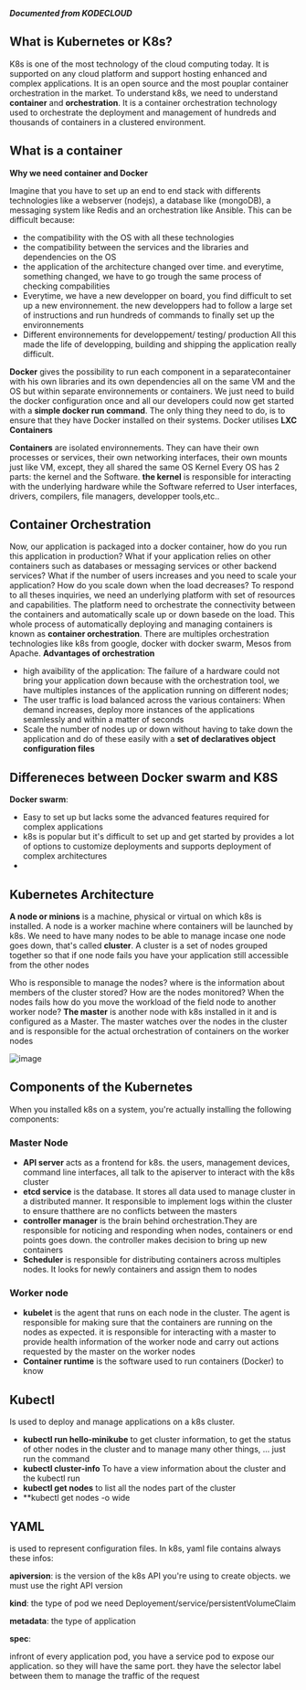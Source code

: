 ***Documented from KODECLOUD***

## What is Kubernetes or K8s?
K8s is one of the most technology of the cloud computing today. It is supported on any cloud platform and support hosting enhanced and complex applications. It is an open source and the most pouplar container orchestration in the market. To understand k8s, we need to understand **container** and **orchestration**.
It is a container orchestration technology used to orchestrate the deployment and management of hundreds and thousands of containers in a clustered environment.
## What is a container
**Why we need container and Docker**

Imagine that you have to set up an end to end stack with differents technologies like a webserver (nodejs), a database like (mongoDB), a messaging system like Redis and an orchestration like Ansible. This can be difficult because:
- the compatibility with the OS with all these technologies
- the compatibility between the services and the libraries and dependencies on the OS
- the application of the architecture changed over time. and everytime, something changed, we have to go trough the same process of checking compabilities
- Everytime, we have a new developper on board, you find difficult to set up a new environnement. the new developpers had to follow a large set of instructions and run hundreds of commands to finally set up the environnements
- Different environnements for developpement/ testing/ production
All this made the life of developping, building and shipping the application really difficult.

**Docker** gives the possibility to run each component in a separatecontainer with his own libraries and its own dependencies all on the same VM and the OS but within separate environnements or containers. We just need to build the docker configuration once and all our developers could now get started with a **simple docker run command**. The only thing they need to do, is to ensure that they have Docker installed on their systems. Docker utilises **LXC Containers** 

**Containers** are isolated environnements. They can have their own processes or services, their own networking interfaces, their own mounts just like VM, except, they all shared the same OS Kernel
Every OS has 2 parts: the kernel and the Software. **the kernel** is responsible for interacting with the underlying hardware while the Software referred to User interfaces, drivers, compilers, file managers, developper tools,etc..
 
 ## Container Orchestration
 
 Now, our application is packaged into a docker container, how do you run this application in production? What if your application relies on other containers such as databases or messaging services or other backend services? What if the number of users increases and you need to scale your application? How do you scale down when the load decreases?
 To respond to all theses inquiries, we need an underlying platform with set of resources and capabilities. The platform need to orchestrate the connectivity between the containers and automatically scale up or down basede on the load. This whole process of automatically deploying and managing containers is known as **container orchestration**. There are multiples orchestration technologies like k8s from google, docker with docker swarm, Mesos from Apache.
**Advantages of orchestration**
- high avaibility of the application: The failure of a hardware could not bring your application down because with the orchestration tool, we have multiples instances of the application running on different nodes;
- The user traffic is load balanced across the various containers: When demand increases, deploy more instances of the applications seamlessly and within a matter of seconds
- Scale the number of nodes up or down without having to take down the application and do of these easily with a **set of declaratives object configuration files**

 ## Differeneces between Docker swarm and K8S
 **Docker swarm**:
 - Easy to set up but lacks some the advanced features required for complex applications
 - k8s is popular but it's difficult to set up and get started by provides a lot of options to customize deployments and supports deployment of complex architectures
 - 

## Kubernetes Architecture

**A node or minions** is a machine, physical or virtual on which k8s is installed. A node is a worker machine where containers will be launched by k8s. We need to have many nodes to be able to manage incase one node goes down, that's called **cluster**. A cluster is a set of nodes grouped together so that if one node fails you have your application still accessible from the other nodes

Who is responsible to manage the nodes? where is the information about members of the cluster stored? How are the nodes monitored? When the nodes fails how do you move the workload of the field node to another worker node? **The master** is another node with k8s installed in it and is configured as a Master. The master watches over the nodes in the cluster and is responsible for the actual orchestration of containers on the worker nodes


![image](https://user-images.githubusercontent.com/102819001/234431866-f7230285-11b0-4b71-81e6-1b9fb165f684.png)

## Components of the Kubernetes

When you installed k8s on a system, you're actually installing the following components:
### Master Node
- **API server** acts as a frontend for k8s. the users, management devices, command line interfaces, all talk to the apiserver to interact with the k8s cluster
- **etcd service** is the database. It stores all data used to manage cluster in a distributed manner. It responsible to implement logs within the cluster to ensure thatthere are no conflicts between the masters
- **controller manager** is the brain behind orchestration.They are responsible for noticing and responding when nodes, containers or end points goes down. the controller makes decision to bring up new containers
- **Scheduler** is responsible for distributing containers across multiples nodes. It looks for newly containers and assign them to nodes
### Worker node
- **kubelet** is the agent that runs on each node in the cluster. The agent is responsible for making sure that the containers are running on the nodes as expected. it is responsible for interacting with a master to provide health information of the worker node and carry out actions requested by the master on the worker nodes
- **Container runtime** is the software used to run containers (Docker)
 to know
## Kubectl 
Is used to deploy and manage applications on a k8s cluster. 
- **kubectl run hello-minikube** to get cluster information, to get the status of other nodes in the cluster and to manage many other things, ... just run the command 
- **kubectl cluster-info** To have a view information about the cluster and the kubectl run 
- **kubectl get nodes** to list all the nodes part of the cluster
- **kubectl get nodes -o wide

## YAML
is used to represent configuration files.  In k8s, yaml file contains always these infos:

**apiversion**: is the version of the k8s API you're using to create objects. we must use the right API version 

**kind**: the type of pod we need Deployement/service/persistentVolumeClaim

**metadata**: the type of application


**spec**:

infront of every application pod, you have a service pod to expose our application. so they will have the same port. they have the selector label between them to manage the traffic of the request






























